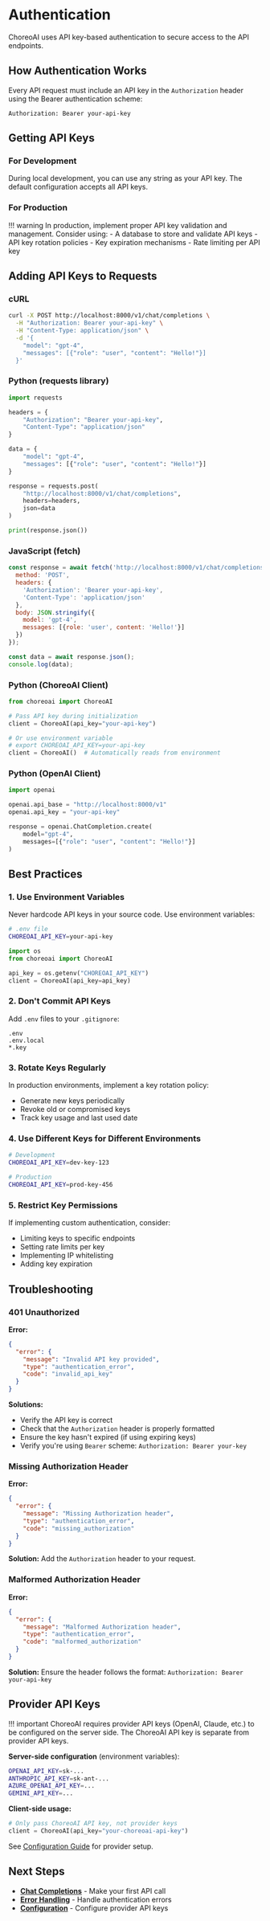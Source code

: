 # Authentication

ChoreoAI uses API key-based authentication to secure access to the API endpoints.

## How Authentication Works

Every API request must include an API key in the `Authorization` header using the Bearer authentication scheme:

```
Authorization: Bearer your-api-key
```

## Getting API Keys

### For Development

During local development, you can use any string as your API key. The default configuration accepts all API keys.

### For Production

!!! warning
    In production, implement proper API key validation and management. Consider using:
    - A database to store and validate API keys
    - API key rotation policies
    - Key expiration mechanisms
    - Rate limiting per API key

## Adding API Keys to Requests

### cURL

```bash
curl -X POST http://localhost:8000/v1/chat/completions \
  -H "Authorization: Bearer your-api-key" \
  -H "Content-Type: application/json" \
  -d '{
    "model": "gpt-4",
    "messages": [{"role": "user", "content": "Hello!"}]
  }'
```

### Python (requests library)

```python
import requests

headers = {
    "Authorization": "Bearer your-api-key",
    "Content-Type": "application/json"
}

data = {
    "model": "gpt-4",
    "messages": [{"role": "user", "content": "Hello!"}]
}

response = requests.post(
    "http://localhost:8000/v1/chat/completions",
    headers=headers,
    json=data
)

print(response.json())
```

### JavaScript (fetch)

```javascript
const response = await fetch('http://localhost:8000/v1/chat/completions', {
  method: 'POST',
  headers: {
    'Authorization': 'Bearer your-api-key',
    'Content-Type': 'application/json'
  },
  body: JSON.stringify({
    model: 'gpt-4',
    messages: [{role: 'user', content: 'Hello!'}]
  })
});

const data = await response.json();
console.log(data);
```

### Python (ChoreoAI Client)

```python
from choreoai import ChoreoAI

# Pass API key during initialization
client = ChoreoAI(api_key="your-api-key")

# Or use environment variable
# export CHOREOAI_API_KEY=your-api-key
client = ChoreoAI()  # Automatically reads from environment
```

### Python (OpenAI Client)

```python
import openai

openai.api_base = "http://localhost:8000/v1"
openai.api_key = "your-api-key"

response = openai.ChatCompletion.create(
    model="gpt-4",
    messages=[{"role": "user", "content": "Hello!"}]
)
```

## Best Practices

### 1. Use Environment Variables

Never hardcode API keys in your source code. Use environment variables:

```bash
# .env file
CHOREOAI_API_KEY=your-api-key
```

```python
import os
from choreoai import ChoreoAI

api_key = os.getenv("CHOREOAI_API_KEY")
client = ChoreoAI(api_key=api_key)
```

### 2. Don't Commit API Keys

Add `.env` files to your `.gitignore`:

```gitignore
.env
.env.local
*.key
```

### 3. Rotate Keys Regularly

In production environments, implement a key rotation policy:
- Generate new keys periodically
- Revoke old or compromised keys
- Track key usage and last used date

### 4. Use Different Keys for Different Environments

```bash
# Development
CHOREOAI_API_KEY=dev-key-123

# Production
CHOREOAI_API_KEY=prod-key-456
```

### 5. Restrict Key Permissions

If implementing custom authentication, consider:
- Limiting keys to specific endpoints
- Setting rate limits per key
- Implementing IP whitelisting
- Adding key expiration

## Troubleshooting

### 401 Unauthorized

**Error:**
```json
{
  "error": {
    "message": "Invalid API key provided",
    "type": "authentication_error",
    "code": "invalid_api_key"
  }
}
```

**Solutions:**
- Verify the API key is correct
- Check that the `Authorization` header is properly formatted
- Ensure the key hasn't expired (if using expiring keys)
- Verify you're using `Bearer` scheme: `Authorization: Bearer your-key`

### Missing Authorization Header

**Error:**
```json
{
  "error": {
    "message": "Missing Authorization header",
    "type": "authentication_error",
    "code": "missing_authorization"
  }
}
```

**Solution:**
Add the `Authorization` header to your request.

### Malformed Authorization Header

**Error:**
```json
{
  "error": {
    "message": "Malformed Authorization header",
    "type": "authentication_error",
    "code": "malformed_authorization"
  }
}
```

**Solution:**
Ensure the header follows the format: `Authorization: Bearer your-api-key`

## Provider API Keys

!!! important
    ChoreoAI requires provider API keys (OpenAI, Claude, etc.) to be configured on the server side. The ChoreoAI API key is separate from provider API keys.

**Server-side configuration** (environment variables):
```bash
OPENAI_API_KEY=sk-...
ANTHROPIC_API_KEY=sk-ant-...
AZURE_OPENAI_API_KEY=...
GEMINI_API_KEY=...
```

**Client-side usage:**
```python
# Only pass ChoreoAI API key, not provider keys
client = ChoreoAI(api_key="your-choreoai-api-key")
```

See [Configuration Guide](../deployment/configuration.md) for provider setup.

## Next Steps

- **[Chat Completions](chat-completions.md)** - Make your first API call
- **[Error Handling](error-handling.md)** - Handle authentication errors
- **[Configuration](../deployment/configuration.md)** - Configure provider API keys
